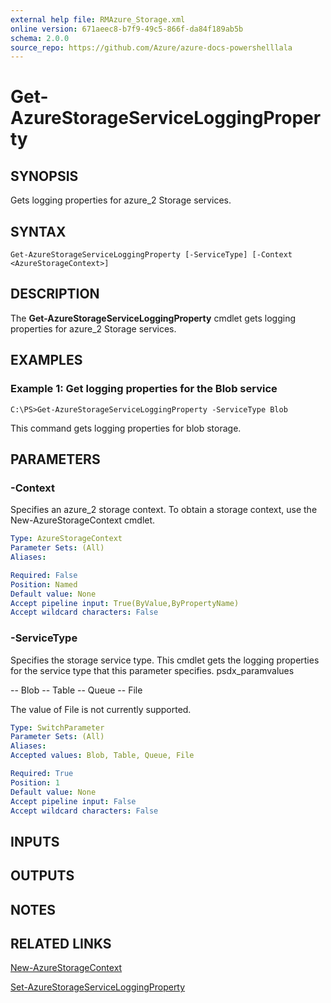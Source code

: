 ```yaml
---
external help file: RMAzure_Storage.xml
online version: 671aeec8-b7f9-49c5-866f-da84f189ab5b
schema: 2.0.0
source_repo: https://github.com/Azure/azure-docs-powershelllala
---
```


# Get-AzureStorageServiceLoggingProperty
## SYNOPSIS
Gets logging properties for azure_2 Storage services.

## SYNTAX

```
Get-AzureStorageServiceLoggingProperty [-ServiceType] [-Context <AzureStorageContext>]
```

## DESCRIPTION
The **Get-AzureStorageServiceLoggingProperty** cmdlet gets logging properties for azure_2 Storage services.

## EXAMPLES

### Example 1: Get logging properties for the Blob service
```
C:\PS>Get-AzureStorageServiceLoggingProperty -ServiceType Blob
```

This command gets logging properties for blob storage.

## PARAMETERS

### -Context
Specifies an azure_2 storage context.
To obtain a storage context, use the New-AzureStorageContext cmdlet.

```yaml
Type: AzureStorageContext
Parameter Sets: (All)
Aliases: 

Required: False
Position: Named
Default value: None
Accept pipeline input: True(ByValue,ByPropertyName)
Accept wildcard characters: False
```

### -ServiceType
Specifies the storage service type.
This cmdlet gets the logging properties for the service type that this parameter specifies.
psdx_paramvalues

-- Blob 
-- Table
-- Queue
-- File

The value of File is not currently supported.

```yaml
Type: SwitchParameter
Parameter Sets: (All)
Aliases: 
Accepted values: Blob, Table, Queue, File

Required: True
Position: 1
Default value: None
Accept pipeline input: False
Accept wildcard characters: False
```

## INPUTS

## OUTPUTS

## NOTES

## RELATED LINKS

[New-AzureStorageContext](671aeec8-b7f9-49c5-866f-da84f189ab5b)

[Set-AzureStorageServiceLoggingProperty](3981e765-b861-4024-a1d2-2c60590ebe0e)

